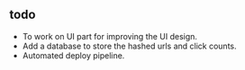## todo
- To work on UI part for improving the UI design.
- Add a database to store the hashed urls and click counts.
- Automated deploy pipeline.